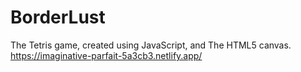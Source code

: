 # BorderLust
The Tetris game, created using JavaScript, and The HTML5 canvas.
https://imaginative-parfait-5a3cb3.netlify.app/
